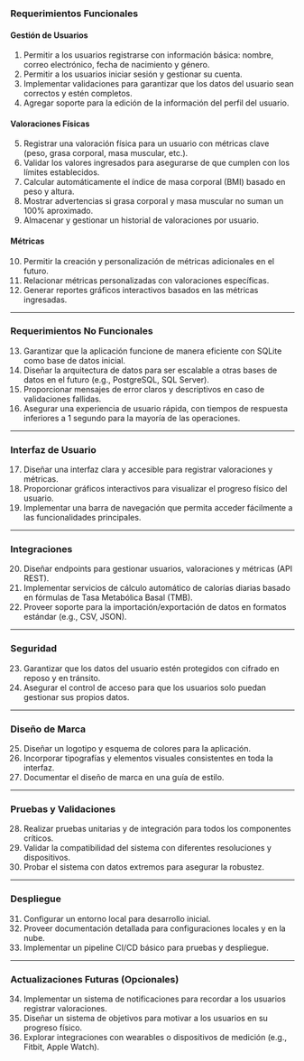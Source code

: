 
### **Requerimientos Funcionales**

#### **Gestión de Usuarios**

1. Permitir a los usuarios registrarse con información básica: nombre, correo electrónico, fecha de nacimiento y género.
2. Permitir a los usuarios iniciar sesión y gestionar su cuenta.
3. Implementar validaciones para garantizar que los datos del usuario sean correctos y estén completos.
4. Agregar soporte para la edición de la información del perfil del usuario.

#### **Valoraciones Físicas**

5. Registrar una valoración física para un usuario con métricas clave (peso, grasa corporal, masa muscular, etc.).
6. Validar los valores ingresados para asegurarse de que cumplen con los límites establecidos.
7. Calcular automáticamente el índice de masa corporal (BMI) basado en peso y altura.
8. Mostrar advertencias si grasa corporal y masa muscular no suman un 100% aproximado.
9. Almacenar y gestionar un historial de valoraciones por usuario.

#### **Métricas**

10. Permitir la creación y personalización de métricas adicionales en el futuro.
11. Relacionar métricas personalizadas con valoraciones específicas.
12. Generar reportes gráficos interactivos basados en las métricas ingresadas.

---

### **Requerimientos No Funcionales**

13. Garantizar que la aplicación funcione de manera eficiente con SQLite como base de datos inicial.
14. Diseñar la arquitectura de datos para ser escalable a otras bases de datos en el futuro (e.g., PostgreSQL, SQL Server).
15. Proporcionar mensajes de error claros y descriptivos en caso de validaciones fallidas.
16. Asegurar una experiencia de usuario rápida, con tiempos de respuesta inferiores a 1 segundo para la mayoría de las operaciones.

---

### **Interfaz de Usuario**

17. Diseñar una interfaz clara y accesible para registrar valoraciones y métricas.
18. Proporcionar gráficos interactivos para visualizar el progreso físico del usuario.
19. Implementar una barra de navegación que permita acceder fácilmente a las funcionalidades principales.

---

### **Integraciones**

20. Diseñar endpoints para gestionar usuarios, valoraciones y métricas (API REST).
21. Implementar servicios de cálculo automático de calorías diarias basado en fórmulas de Tasa Metabólica Basal (TMB).
22. Proveer soporte para la importación/exportación de datos en formatos estándar (e.g., CSV, JSON).

---

### **Seguridad**

23. Garantizar que los datos del usuario estén protegidos con cifrado en reposo y en tránsito.
24. Asegurar el control de acceso para que los usuarios solo puedan gestionar sus propios datos.

---

### **Diseño de Marca**

25. Diseñar un logotipo y esquema de colores para la aplicación.
26. Incorporar tipografías y elementos visuales consistentes en toda la interfaz.
27. Documentar el diseño de marca en una guía de estilo.

---

### **Pruebas y Validaciones**

28. Realizar pruebas unitarias y de integración para todos los componentes críticos.
29. Validar la compatibilidad del sistema con diferentes resoluciones y dispositivos.
30. Probar el sistema con datos extremos para asegurar la robustez.

---

### **Despliegue**

31. Configurar un entorno local para desarrollo inicial.
32. Proveer documentación detallada para configuraciones locales y en la nube.
33. Implementar un pipeline CI/CD básico para pruebas y despliegue.

---

### **Actualizaciones Futuras (Opcionales)**

34. Implementar un sistema de notificaciones para recordar a los usuarios registrar valoraciones.
35. Diseñar un sistema de objetivos para motivar a los usuarios en su progreso físico.
36. Explorar integraciones con wearables o dispositivos de medición (e.g., Fitbit, Apple Watch).
